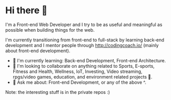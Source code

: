 # Hi there 👋

I'm a Front-end Web Developer and I try to be as useful and meaningful as possible when building things for the web.

I'm currently transitioning from front-end to full-stack by learning back-end
development and I mentor people through http://codingcoach.io/ (mainly about front-end development).

- 🌱 I'm currently learning: Back-end Development, Front-end Architecture.
- 👯 I'm looking to collaborate on anything related to Sports, E-sports, Fitness and Health, Wellness, IoT, Investing, Video streaming, rpgs/video games, education, and environment related projects 🌳.
- 💬 Ask me about: Front-end Development, or any of the above ^.

Note: the interesting stuff is in the private repos :)
